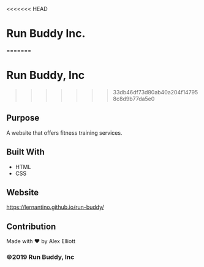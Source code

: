 <<<<<<< HEAD
# Run Buddy Inc.
=======
# Run Buddy, Inc
>>>>>>> 33db46df73d80ab40a204f147958c8d9b77da5e0

## Purpose
A website that offers fitness training services. 

## Built With
* HTML
* CSS

## Website
https://lernantino.github.io/run-buddy/

## Contribution
Made with ❤️ by Alex Elliott

### ©️2019 Run Buddy, Inc 
